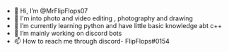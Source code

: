 - 👋 Hi, I’m @MrFlipFlops07
- 👀 I'm into photo and video editing , photography and drawing
- 🌱 I’m currently learning python and have little basic knowledge abt c++
- 💞️ I’m mainly working on discord bots
- 📫 How to reach me through discord- FlipFlops#0154

<!---
MrFlipFlops07/MrFlipFlops07 is a ✨ special ✨ repository because its `README.md` (this file) appears on your GitHub profile.
You can click the Preview link to take a look at your changes.
--->

